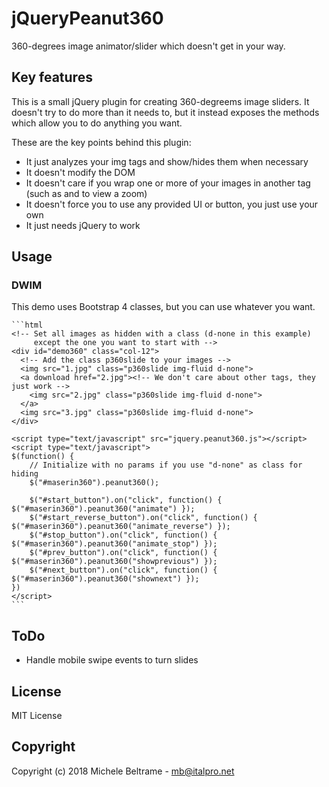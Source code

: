 # jQueryPeanut360

360-degrees image animator/slider which doesn't get in your way.

## Key features

This is a small jQuery plugin for creating 360-degreems image sliders. It doesn't try to do more than it needs to, but it instead exposes the methods which allow you to do anything you want.

These are the key points behind this plugin:

 - It just analyzes your img tags and show/hides them when necessary
 - It doesn't modify the DOM
 - It doesn't care if you wrap one or more of your images in another tag (such as and <a> to view a zoom)
 - It doesn't force you to use any provided UI or button, you just use your own
 - It just needs jQuery to work

## Usage

### DWIM

This demo uses Bootstrap 4 classes, but you can use whatever you want.

    ```html
    <!-- Set all images as hidden with a class (d-none in this example)
         except the one you want to start with -->
    <div id="demo360" class="col-12">
      <!-- Add the class p360slide to your images -->
      <img src="1.jpg" class="p360slide img-fluid d-none">
      <a download href="2.jpg"><!-- We don't care about other tags, they just work -->
        <img src="2.jpg" class="p360slide img-fluid d-none">
      </a>
      <img src="3.jpg" class="p360slide img-fluid d-none">
    </div>

    <script type="text/javascript" src="jquery.peanut360.js"></script>
    <script type="text/javascript">
    $(function() {
        // Initialize with no params if you use "d-none" as class for hiding
        $("#maserin360").peanut360();

        $("#start_button").on("click", function() { $("#maserin360").peanut360("animate") });
        $("#start_reverse_button").on("click", function() { $("#maserin360").peanut360("animate_reverse") });
        $("#stop_button").on("click", function() { $("#maserin360").peanut360("animate_stop") });
        $("#prev_button").on("click", function() { $("#maserin360").peanut360("showprevious") });
        $("#next_button").on("click", function() { $("#maserin360").peanut360("shownext") });
    })
    </script>
    ```

## ToDo

 - Handle mobile swipe events to turn slides

## License

MIT License

## Copyright

Copyright (c) 2018 Michele Beltrame - mb@italpro.net
